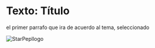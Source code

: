 # Texto: Título 
el primer parrafo que ira de acuerdo al tema, seleccionado

<p align="aligncenter">
    <img src="img/StarPepllogo.jpg" alt="StarPepllogo" style="height: width:800px;"/>
</p>
